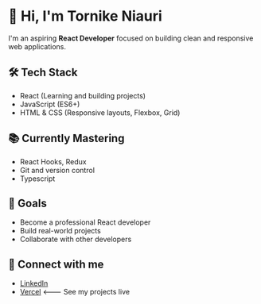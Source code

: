 # 👋 Hi, I'm Tornike Niauri

I'm an aspiring **React Developer** focused on building clean and responsive web applications.

## 🛠️ Tech Stack
- React (Learning and building projects)
- JavaScript (ES6+)
- HTML & CSS (Responsive layouts, Flexbox, Grid)

## 📚 Currently Mastering
- React Hooks, Redux 
- Git and version control
- Typescript

## 🚀 Goals
- Become a professional React developer
- Build real-world projects
- Collaborate with other developers

## 🔗 Connect with me
- [LinkedIn](http://linkedin.com/in/tornike-niauri-03596718b)
- [Vercel](https://vercel.com/tornikes-projects-b14741ed) <--- See my projects live
  
<!---
NiauriT/NiauriT is a ✨ special ✨ repository because its `README.md` (this file) appears on your GitHub profile.
You can click the Preview link to take a look at your changes.
--->
